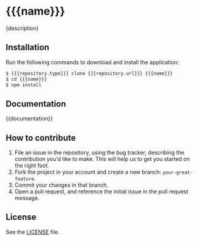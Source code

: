 # {{{name}}}
{description}

## Installation
Run the following commands to download and install the application:

```sh
$ {{{repository.type}}} clone {{{repository.url}}} {{{name}}}
$ cd {{{name}}}
$ npm install
```

## Documentation
{{documentation}}

## How to contribute

1. File an issue in the repository, using the bug tracker, describing the
   contribution you'd like to make. This will help us to get you started on the
   right foot.
2. Fork the project in your account and create a new branch:
   `your-great-feature`.
3. Commit your changes in that branch.
4. Open a pull request, and reference the initial issue in the pull request
   message.

## License
See the [LICENSE](./LICENSE) file.
